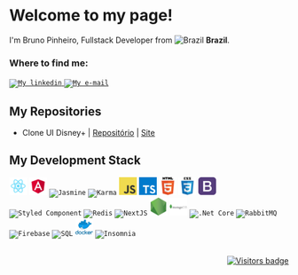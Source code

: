 # Welcome to my page!

<p>
  I'm Bruno Pinheiro, Fullstack Developer from <img width="16" src="https://www.flaticon.com/svg/static/icons/svg/197/197386.svg" alt="Brazil" />
  <b>Brazil</b>.
</p>

### Where to find me:

<a href="https://www.linkedin.com/in/bpinheiroms">
  <code><img alt="My linkedin" width="28" src="https://www.flaticon.com/svg/static/icons/svg/1383/1383262.svg" /></code>
</a>

<a href="mailto:bpinheiroms@gmail.com">
  <code><img alt="My e-mail" width="32" src="https://www.flaticon.com/svg/static/icons/svg/324/324123.svg" /></code>
</a>

<br/>

## My Repositories

- Clone UI Disney+  |  [Repositório](https://github.com/bpinheiroms/clone-ui-disney-plus) | [Site](https://clone-ui-disney-plus.vercel.app/)


## My Development Stack

<code><img height="32" src="https://raw.githubusercontent.com/github/explore/80688e429a7d4ef2fca1e82350fe8e3517d3494d/topics/react/react.png" alt="React"/></code>
<code><img height="32" src="https://raw.githubusercontent.com/github/explore/80688e429a7d4ef2fca1e82350fe8e3517d3494d/topics/angular/angular.png" alt="Angular"/></code>
<code><img height="32" src="https://user-images.githubusercontent.com/22135548/102849451-f1572200-43f5-11eb-9cb5-658e7d06c2b9.png" alt="Jasmine"/></code>
<code><img height="32" src="https://user-images.githubusercontent.com/22135548/102849463-f916c680-43f5-11eb-8f2f-2e6213fbf06a.png" alt="Karma"/></code>
<code><img height="32" src="https://raw.githubusercontent.com/github/explore/80688e429a7d4ef2fca1e82350fe8e3517d3494d/topics/javascript/javascript.png" alt="Javascript"/></code>
<code><img height="32" src="https://raw.githubusercontent.com/github/explore/80688e429a7d4ef2fca1e82350fe8e3517d3494d/topics/typescript/typescript.png" alt="Typescript"/></code>
<code><img height="32" src="https://raw.githubusercontent.com/github/explore/80688e429a7d4ef2fca1e82350fe8e3517d3494d/topics/html/html.png" alt="HTML5"/></code>
<code><img height="32" src="https://raw.githubusercontent.com/github/explore/80688e429a7d4ef2fca1e82350fe8e3517d3494d/topics/css/css.png" alt="CSS"/></code>
<code><img height="32" src="https://raw.githubusercontent.com/github/explore/80688e429a7d4ef2fca1e82350fe8e3517d3494d/topics/bootstrap/bootstrap.png" alt="Bootstrap"/></code>
<code><img height="32" src="https://user-images.githubusercontent.com/22135548/102849454-f3b97c00-43f5-11eb-9e13-5927921b4d3f.png" alt="Styled Component"/></code>
<code><img height="32" src="https://user-images.githubusercontent.com/22135548/102849485-0338c500-43f6-11eb-85b2-a213a99ca1a7.png" alt="Redis"/></code>
<code><img height="32" src="https://user-images.githubusercontent.com/22135548/102849445-ee5c3180-43f5-11eb-8fae-6362d02db1e5.png" alt="NextJS"/></code>
<code><img height="32" src="https://raw.githubusercontent.com/github/explore/80688e429a7d4ef2fca1e82350fe8e3517d3494d/topics/nodejs/nodejs.png" alt="Nodejs"/></code>
<code><img height="32" src="https://raw.githubusercontent.com/github/explore/80688e429a7d4ef2fca1e82350fe8e3517d3494d/topics/mongodb/mongodb.png" alt="MongoDB"/></code>
<code><img height="32" src="https://user-images.githubusercontent.com/22135548/102849419-dedce880-43f5-11eb-980e-c0576cc75fcd.png" alt=".Net Core"/></code>
<code><img height="32" src="https://user-images.githubusercontent.com/22135548/102849436-eb614100-43f5-11eb-931d-10000dd9fd83.png" alt="RabbitMQ"/></code>
<code><img height="32" src="https://user-images.githubusercontent.com/22135548/102849434-e8665080-43f5-11eb-88d3-c3977c52efbb.png" alt="Firebase"/></code>
<code><img height="32" src="https://user-images.githubusercontent.com/22135548/102849427-e2706f80-43f5-11eb-985a-9547215adce3.png" alt="SQL"/></code>
<code><img height="32" src="https://raw.githubusercontent.com/github/explore/80688e429a7d4ef2fca1e82350fe8e3517d3494d/topics/docker/docker.png" alt="Docker"/></code>
<code><img height="32" src="https://dashboard.snapcraft.io/site_media/appmedia/2018/04/twitter-card-icon.png" alt="Insomnia"/></code>
<br/><br/>
<p align="right">
  <a href="https://badges.pufler.dev">
      <img src="https://badges.pufler.dev/visits/bpinheiroms/bpinheiroms" alt="Visitors badge" />
   </a>
</p>
